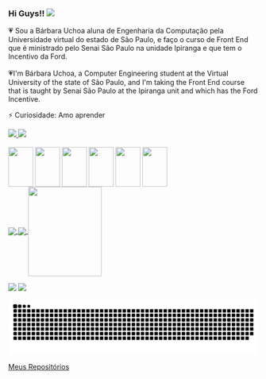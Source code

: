 
### Hi Guys!!  <img height= "80" src="https://i0.wp.com/www.multarte.com.br/wp-content/uploads/2018/10/coracao-png-9.png?resize=696%2C614&ssl=1)">





:heartpulse: Sou a Bárbara Uchoa aluna de Engenharia da Computação pela Universidade virtual do estado de São Paulo, e faço o curso de Front End que é ministrado pelo Senai São Paulo na unidade Ipiranga e que tem o Incentivo da Ford.<br><br>
:heartpulse:I'm Bárbara Uchoa, a Computer Engineering student at the Virtual University of the state of São Paulo, and I'm taking the Front End course that is taught by Senai São Paulo at the Ipiranga unit and which has the Ford Incentive.<br>

⚡ Curiosidade: Amo aprender<br>


<div>
  <a href="https://github.com/BarbaraUchoa">
    <img height="160em" src="https://github-readme-stats.vercel.app/api?username=BarbaraUchoa&show_icons=true&theme=synthwave">
    <img height="160em" src="https://github-readme-stats.vercel.app/api/top-langs/?username=BarbaraUchoa&layout=compact&langs-count=168&theme=synthwave">
  </a>
</div>

<div style="display: inline_block"><br>
  <img align="center" height="80" width="50" src="https://cdn.jsdelivr.net/gh/devicons/devicon/icons/git/git-original.svg">
  <img align="center" height="80" width="50" src="https://cdn.jsdelivr.net/gh/devicons/devicon/icons/github/github-original.svg">
  <img align="center" height="80" width="50" src="https://cdn.jsdelivr.net/gh/devicons/devicon/icons/html5/html5-original.svg">
  <img align="center" height="80" width="50" src="https://cdn.jsdelivr.net/gh/devicons/devicon/icons/css3/css3-original.svg"> 
  <img align="center" height="80" width="50" src="https://cdn.jsdelivr.net/gh/devicons/devicon/icons/vscode/vscode-original.svg">
  <img align="center" height="80" width="50" src="https://cdn.jsdelivr.net/gh/devicons/devicon/icons/javascript/javascript-original.svg" />

  <div>
  <a href="https://github.com/BarbaraUchoa">
  <img height="180em"   align="center" src="https://github-readme-stats.vercel.app/api?username=BarbaraUchoa&show_icons=true&theme=react&include_all_commits=true&count_private=true"/>
  <img height="180em"  align="center" src="https://github-readme-stats.vercel.app/api/top-langs/?username=BarbaraUchoa&layout=compact&langs_count=7&theme=react" />

  <img align="center" width="148" height="180" src="https://media1.tenor.com/images/68e8337fb4eb7e40645d832c64762a8b/tenor.gif?itemid=19443613">
</div>
          

  <a href="https://www.instagram.com/babyuchoa/" target="_blank"><img src="https://img.shields.io/badge/-Instagram-%23E4405F?style=for-the-badge&logo=instagram&logoColor=white" target="_blank"></a>
  <a href="www.linkedin.com/in/bárbara-uchoa" target="_blank"><img src="https://img.shields.io/badge/-LinkedIn-%230077B5?style=for-the-badge&logo=linkedin&logoColor=white" target="_blank"></a> 



![Snake animation](https://github.com/BarbaraUchoa/BarbaraUchoa/blob/output/github-contribution-grid-snake.svg)
 

<a href="https://github.com/BarbaraUchoa?tab=repositories"> <img align="center" scr="https://github.com/BarbaraUchoa/BarbaraUchoa/assets/141961756/cb811d1c-37fe-439c-87f0-f5dca2dd5a45">Meus Repositórios
